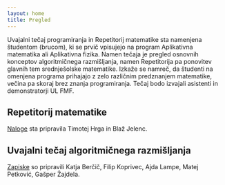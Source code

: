 ```yaml
---
layout: home
title: Pregled
---
```


Uvajalni tečaj programiranja in Repetitorij matematike sta namenjena študentom (brucom), ki se prvič vpisujejo na program Aplikativna matematika ali Aplikativna fizika. Namen tečaja je pregled osnovnih konceptov algoritmičnega razmišljanja, namen Repetitorija pa ponovitev glavnih tem srednješolske matematike. Izkaže se namreč, da študenti na omenjena programa prihajajo z zelo različnim predznanjem matematike, večina pa skoraj brez znanja programiranja. Tečaj bodo izvajali asistenti in demonstratorji UL FMF.

## Repetitorij matematike

[Naloge](RepetitorijMatematike.pdf) sta pripravila Timotej Hrga in Blaž Jelenc.

## Uvajalni tečaj algoritmičnega razmišljanja

[Zapiske](utp/) so pripravili Katja Berčič, Filip Koprivec, Ajda Lampe, Matej Petković, Gašper Žajdela.

